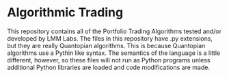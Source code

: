 # Algorithmic Trading
This repository contains all of the Portfolio Trading Algorithms tested and/or developed by LMM Labs.  The files in this repository have .py extensions, but they are really Quantopian algorithms.  This is because Quantopian algorithms use a Pythin like syntax.  The semantics of the language is a little different, however, so these files will not run as Python programs unless additional Python libraries are loaded and code modifications are made.
